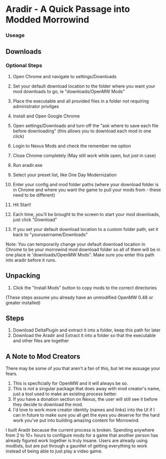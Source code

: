 # Aradir - A Quick Passage into Modded Morrowind

### Useage

## Downloads
### Optional Steps
1. Open Chrome and navigate to settings/Downloads
2. Set your default download location to the folder where you want your mod downloads to go, ie "downloads/OpenMW Mods"


4. Place the executable and all provided files in a folder not requiring administrator privilges
5. Install and Open Google Chrome
6. Open settings/Downloads and turn off the "ask where to save each file before downloading" (this allows you to download each mod in one click)
7. Login to Nexus Mods and check the remember me option
8. Close Chrome completely (May still work while open, but just in case)
9. Run aradir.exe
10. Select your preset list, like One Day Modernization
11. Enter your config and mod folder paths (where your download folder is in Chrome and where you want the game to pull your mods from - these need to be different)
12. Hit Start!
13. Each time, you'll be brought to the screen to start your mod downloads, just click "Download"
14. If you set your default download location to a custom folder path, set it back to "yourusername/Downloads"

Note: You can temporarily change your default download location in Chrome to be your morrowind mod download folder so all of them will be in one place ie 'downloads/OpenMW Mods".
Make sure you enter this path into aradir before it runs.


## Unpacking
1. Click the "Install Mods" button to copy mods to the correct directories


(These steps assume you already have an unmodified OpenMW 0.48 or greater installed)
## Steps
1. Download DeltaPlugin and extract it into a folder, keep this path for later
2. Download the Aradir and Extract it into a folder so that the executable and other files are together


## A Note to Mod Creators

There may be some of you that aren't a fan of this, but let me assuage your fears.
1. This is specficially for OpenMW and it will always be so.
2. This is *not* a singular package that does away with mod creator's name, just a tool used to make an existing process better.
3. If you have a donation section on Nexus, the user will still see it before they decide to download the mod.
4. I'd love to work more creator identity (names and links) into the UI if I can in future to make sure you all get the eyes you deserve for the hard work you've put into building amazing content for Morrowind.

I built Aradir because the current process is broken. Spending anywhere from 2 to 10+ hours to configure mods for a game that another person has already figured work together is truly insane. Users are already using modlists, but are put through a gauntlet of getting everything to work instead of being able to just play a video game.